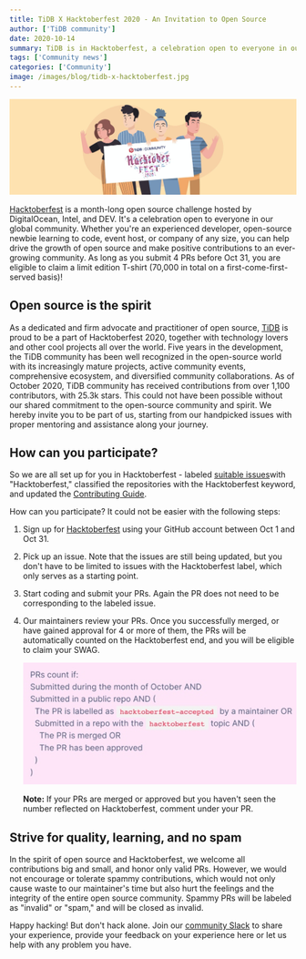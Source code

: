 ```yaml
---
title: TiDB X Hacktoberfest 2020 - An Invitation to Open Source
author: ['TiDB community']
date: 2020-10-14
summary: TiDB is in Hacktoberfest, a celebration open to everyone in our global community. Whether you're an experienced developer or an open-source newbie learning to code, you can help drive the growth of open source and make positive contributions to the ever-growing TiDB community.
tags: ['Community news']
categories: ['Community']
image: /images/blog/tidb-x-hacktoberfest.jpg
---
```


![TiDB X Hacktoberfest 2020](media/tidb-x-hacktoberfest.jpg)

[Hacktoberfest](https://hacktoberfest.digitalocean.com) is a month-long open source challenge hosted by DigitalOcean, Intel, and DEV. It's a celebration open to everyone in our global community. Whether you're an experienced developer, open-source newbie learning to code, event host, or company of any size, you can help drive the growth of open source and make positive contributions to an ever-growing community. As long as you submit 4 PRs before Oct 31, you are eligible to claim a limit edition T-shirt (70,000 in total on a first-come-first-served basis)!

## Open source is the spirit

As a dedicated and firm advocate and practitioner of open source, [TiDB](https://github.com/pingcap/tidb) is proud to be a part of Hacktoberfest 2020, together with technology lovers and other cool projects all over the world. Five years in the development, the TiDB community has been well recognized in the open-source world with its increasingly mature projects, active community events, comprehensive ecosystem, and diversified community collaborations. As of October 2020, TiDB community has received contributions from over 1,100 contributors, with 25.3k stars. This could not have been possible without our shared commitment to the open-source community and spirit. We hereby invite you to be part of us, starting from our handpicked issues with proper mentoring and assistance along your journey.

## How can you participate?

So we are all set up for you in Hacktoberfest - labeled [suitable issues](https://github.com/pingcap/community/tree/master/Hacktoberfest)with "Hacktoberfest," classified the repositories with the Hacktoberfest keyword, and updated the [Contributing Guide](https://github.com/pingcap/community/blob/master/contributors/README.md).

How can you participate? It could not be easier with the following steps:

1. Sign up for [Hacktoberfest](https://hacktoberfest.digitalocean.com/login) using your GitHub account between Oct 1 and Oct 31.
2. Pick up an issue. Note that the issues are still being updated, but you don't have to be limited to issues with the Hacktoberfest label, which only serves as a starting point.
3. Start coding and submit your PRs. Again the PR does not need to be corresponding to the labeled issue.
4. Our maintainers review your PRs. Once you successfully merged, or have gained approval for 4 or more of them, the PRs will be automatically counted on the Hacktoberfest end, and you will be eligible to claim your SWAG.

    ![PR gains approval](media/pr-gains-approval.jpg)

    **Note:** If your PRs are merged or approved but you haven't seen the number reflected on Hacktoberfest, comment under your PR.

## Strive for quality, learning, and no spam

In the spirit of open source and Hacktoberfest, we welcome all contributions big and small, and honor only valid PRs. However, we would not encourage or tolerate spammy contributions, which would not only cause waste to our maintainer's time but also hurt the feelings and the integrity of the entire open source community. Spammy PRs will be labeled as "invalid" or "spam," and will be closed as invalid.

Happy hacking! But don't hack alone. Join our [community Slack](https://slack.tidb.io/invite?team=tidb-community&channel=everyone&ref=pingcap) to share your experience, provide your feedback on your experience here or let us help with any problem you have.
